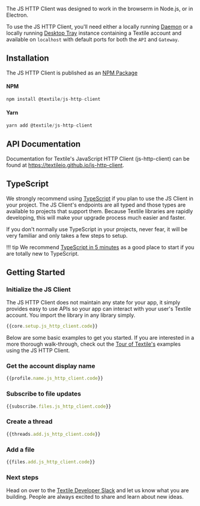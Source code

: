 
The JS HTTP Client was designed to work in the browserm in Node.js, or in Electron. 

To use the JS HTTP Client, you'll need either a locally running [Daemon](/install/the-daemon) or a locally running [Desktop Tray](/install/desktop) instance containing a Textile account and available on `localhost` with default ports for both the `API` and `Gateway`.

## Installation

The JS HTTP Client is published as an [NPM Package](https://www.npmjs.com/package/@textile/js-http-client)

#### NPM

```JavaScript tab="JS HTTP"
npm install @textile/js-http-client
```

#### Yarn

```JavaScript tab="JS HTTP"
yarn add @textile/js-http-client
```

## API Documentation

Documentation for Textile's JavaScript HTTP Client (js-http-client) can be found at https://textileio.github.io/js-http-client.

## TypeScript

We strongly recommend using [TypeScript](https://www.typescriptlang.org/) if you plan to use the JS Client in your project. The JS Client's endpoints are all typed and those types are available to projects that support them. Because Textile libraries are rapidly developing, this will make your upgrade process much easier and faster. 

If you don't normally use TypeScript in your projects, never fear, it will be very familiar and only takes a few steps to setup. 

!!! tip
    We recommend [TypeScript in 5 minutes](https://www.typescriptlang.org/docs/handbook/typescript-in-5-minutes.html) as a good place to start if you are totally new to TypeScript.

## Getting Started

### Initialize the JS Client

The JS HTTP Client does not maintain any state for your app, it simply provides easy to use APIs so your app can interact with your user's Textile account. You import the library in any library simply.

```JavaScript tab="JS HTTP"
{{core.setup.js_http_client.code}}
```

Below are some basic examples to get you started. If you are interested in a more thorough walk-through, check out the [Tour of Textile's](/a-tour-of-textile) examples using the JS HTTP Client.

### Get the account display name

```JavaScript tab="JS HTTP"
{{profile.name.js_http_client.code}}
```

### Subscribe to file updates


```JavaScript tab="JS HTTP"
{{subscribe.files.js_http_client.code}}
```

### Create a thread

```JavaScript tab="JS HTTP"
{{threads.add.js_http_client.code}}
```

### Add a file

```JavaScript tab="JS HTTP"
{{files.add.js_http_client.code}}
```

### Next steps

Head on over to the [Textile Developer Slack](https://slack.textile.io/) and let us know what you are building. People are always excited to share and learn about new ideas. 
